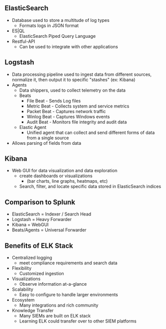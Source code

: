 ## ElasticSearch
- Database used to store a multitude of log types
	- Formats logs in JSON format
- ES|QL
	- ElasticSearch Piped Query Language
- Restful-API
	- Can be used to integrate with other applications 
## Logstash
- Data processing pipeline used to ingest data from different sources, normalize it, then output it to specific "stashes" (ex: Kibana)
- Agents
	- Data shippers, used to collect telemetry on the data
	- Beats
		- File Beat - Sends Log files
		- Metric Beat - Collects system and service metrics
		- Packet Beat - Captures network traffic
		- Winlog Beat - Captures Windows events
		- Audit Beat - Monitors file integrity and audit data
	- Elastic Agent
		- Unified agent that can collect and send different forms of data from a single source
- Allows parsing of fields from data
## Kibana
- Web GUI for data visualization and data exploration
	- create dashboards or visualizations 
		- (bar charts, line graphs, heatmaps, etc)
	- Search, filter, and locate specific data stored in ElasticSearch indices
## Comparison to Splunk
- ElasticSearch = Indexer / Search Head
- Logstash = Heavy Forwarder
- Kibana = WebGUI
- Beats/Agents = Universal Forwarder
## Benefits of ELK Stack
- Centralized logging
	- meet compliance requirements and search data
- Flexibility
	- Customized ingestion
- Visualizations
	- Observe information at-a-glance
- Scalability
	- Easy to configure to handle larger environments
- Ecosystem
	- Many integrations and rich community
- Knowledge Transfer
	- Many SIEMs are built on ELK stack
	- Learning ELK could transfer over to other SIEM platforms